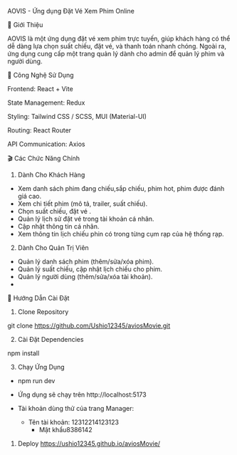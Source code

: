 AOVIS - Ứng dụng Đặt Vé Xem Phim Online

📝 Giới Thiệu

AOVIS là một ứng dụng đặt vé xem phim trực tuyến, giúp khách hàng có thể dễ dàng lựa chọn suất chiếu, đặt vé, và thanh toán nhanh chóng. Ngoài ra, ứng dụng cung cấp một trang quản lý dành cho admin để quản lý phim và người dùng.

🚀 Công Nghệ Sử Dụng

Frontend: React + Vite

State Management: Redux

Styling: Tailwind CSS / SCSS, MUI (Material-UI)

Routing: React Router

API Communication: Axios

🎬 Các Chức Năng Chính

1. Dành Cho Khách Hàng

-   Xem danh sách phim đang chiếu,sắp chiếu, phim hot, phim được đánh giá cao.
-   Xem chi tiết phim (mô tả, trailer, suất chiếu).
-   Chọn suất chiếu, đặt vé .
-   Quản lý lịch sử đặt vé trong tài khoản cá nhân.
-   Cập nhật thông tin cá nhân.
-   Xem thông tin lịch chiếu phin có trong từng cụm rạp của hệ thống rạp.

2. Dành Cho Quản Trị Viên

-   Quản lý danh sách phim (thêm/sửa/xóa phim).
-   Quản lý suất chiếu, cập nhật lịch chiếu cho phim.
-   Quản lý người dùng (thêm/sửa/xóa tài khoản).
-

🔧 Hướng Dẫn Cài Đặt

1. Clone Repository

git clone https://github.com/Ushio12345/aviosMovie.git

2. Cài Đặt Dependencies

npm install

3. Chạy Ứng Dụng

-   npm run dev

-   Ứng dụng sẽ chạy trên http://localhost:5173

-   Tài khoản dùng thử của trang Manager:
    -   Tên tài khoản: 12312214123123
        -   Mật khẩu8386142

1. Deploy
   https://ushio12345.github.io/aviosMovie/
